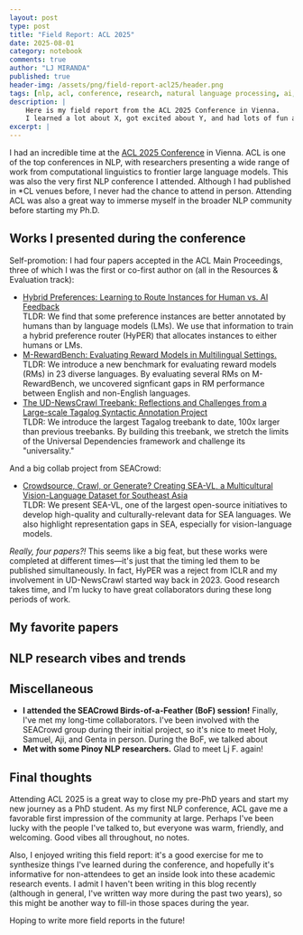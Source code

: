 ```yaml
---
layout: post
type: post
title: "Field Report: ACL 2025"
date: 2025-08-01
category: notebook
comments: true
author: "LJ MIRANDA"
published: true
header-img: /assets/png/field-report-acl25/header.png
tags: [nlp, acl, conference, research, natural language processing, ai, llm, reasoning]
description: |
    Here is my field report from the ACL 2025 Conference in Vienna.
    I learned a lot about X, got excited about Y, and had lots of fun all throughout!
excerpt: |
---
```


<span class="firstcharacter">I</span> had an incredible time at the [ACL 2025 Conference](https://2025.aclweb.org/) in Vienna.
ACL is one of the top conferences in NLP, with researchers presenting a wide range of work from computational linguistics to frontier large language models.
This was also the very first NLP conference I attended.
Although I had published in *CL venues before, I never had the chance to attend in person.
Attending ACL was also a great way to immerse myself in the broader NLP community before starting my Ph.D.
<!-- pictures of vienna and the place baby! -->


## Works I presented during the conference

<!-- collage of photos of YOU with your posters! -->

Self-promotion: I had four papers accepted in the ACL Main Proceedings, three of which I was the first or co-first author on (all in the Resources & Evaluation track):

- [Hybrid Preferences: Learning to Route Instances for Human vs. AI Feedback](https://arxiv.org/abs/2410.19133)<br>TLDR: We find that some preference instances are better annotated by humans than by language models (LMs). We use that information to train a hybrid preference router (HyPER) that allocates instances to either humans or LMs.
- [M-RewardBench: Evaluating Reward Models in Multilingual Settings.](https://arxiv.org/abs/2410.15522)<br>TLDR: We introduce a new benchmark for evaluating reward models (RMs) in 23 diverse languages. By evaluating several RMs on M-RewardBench, we uncovered signficant gaps in RM performance between English and non-English languages.
- [The UD-NewsCrawl Treebank: Reflections and Challenges from a Large-scale Tagalog Syntactic Annotation Project](https://arxiv.org/abs/2505.20428)<br>TLDR: We introduce the largest Tagalog treebank to date, 100x larger than previous treebanks. 
By building this treebank, we stretch the limits of the Universal Dependencies framework and challenge its "universality."

And a big collab project from SEACrowd:

- [Crowdsource, Crawl, or Generate? Creating SEA-VL, a Multicultural Vision-Language Dataset for Southeast Asia](https://arxiv.org/abs/2503.07920)<br>TLDR: We present SEA-VL, one of the largest open-source initiatives to develop high-quality and culturally-relevant data for SEA languages. We also highlight representation gaps in SEA, especially for vision-language models.


*Really, four papers?!* This seems like a big feat, but these works were completed at different times&mdash;it's just that the timing led them to be published simultaneously.
In fact, HyPER was a reject from ICLR and my involvement in UD-NewsCrawl started way back in 2023.
Good research takes time, and I'm lucky to have great collaborators during these long periods of work.

## My favorite papers


<!-- top five papers -->

<!-- three honorable mentions??? -->


## NLP research vibes and trends



## Miscellaneous

<!-- collage of photos -->

* **I attended the SEACrowd Birds-of-a-Feather (BoF) session!** Finally, I've met my long-time collaborators.
    I've been involved with the SEACrowd group during their initial project, so it's nice to meet Holy, Samuel, Aji, and Genta in person.
    During the BoF, we talked about
* **Met with some Pinoy NLP researchers.** Glad to meet Lj F. again! 



## Final thoughts

Attending ACL 2025 is a great way to close my pre-PhD years and start my new journey as a PhD student.
As my first NLP conference, ACL gave me a favorable first impression of the community at large.
Perhaps I've been lucky with the people I've talked to, but everyone was warm, friendly, and welcoming.
Good vibes all throughout, no notes.

Also, I enjoyed writing this field report: it's a good exercise for me to synthesize things I've learned during the conference, and hopefully it's informative for non-attendees to get an inside look into these academic research events.
I admit I haven't been writing in this blog recently (although in general, I've written way more during the past two years), so this might be another way to fill-in those spaces during the year.

Hoping to write more field reports in the future!